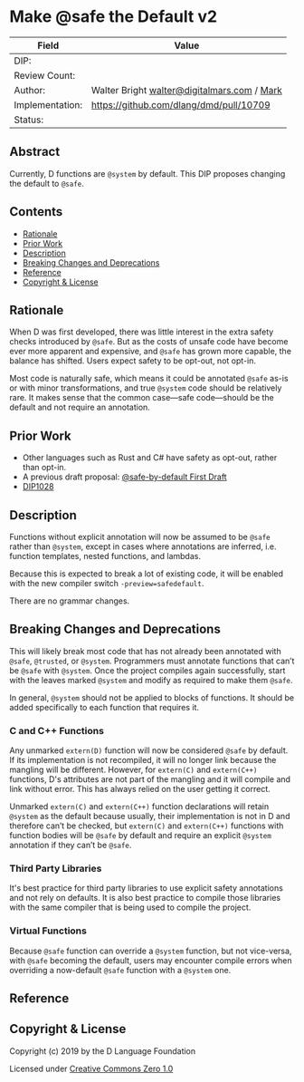 # Make @safe the Default v2

| Field           | Value                                                           |
|-----------------|-----------------------------------------------------------------|
| DIP:            |                                                                 |
| Review Count:   |                                                                 |
| Author:         | Walter Bright walter@digitalmars.com / [Mark](markleaf131313@gmail.com) |
| Implementation: | https://github.com/dlang/dmd/pull/10709                         |
| Status:         |                                                                 |

## Abstract

Currently, D functions are `@system` by default. This DIP proposes changing the default to `@safe`.


## Contents
* [Rationale](#rationale)
* [Prior Work](#prior-work)
* [Description](#description)
* [Breaking Changes and Deprecations](#breaking-changes-and-deprecations)
* [Reference](#reference)
* [Copyright & License](#copyright--license)

## Rationale

When D was first developed, there was little interest in the extra safety checks
introduced by `@safe`. But as the costs of unsafe code have become ever more apparent
and expensive, and `@safe` has grown more capable, the balance has shifted. Users expect
safety to be opt-out, not opt-in.

Most code is naturally safe, which means it could be annotated `@safe` as-is or with minor transformations,
and true `@system` code should be relatively rare. It makes
sense that the common case―safe code―should be the default and not require an
annotation.


## Prior Work

* Other languages such as Rust and C# have safety as opt-out, rather than opt-in.
* A previous draft proposal: [@safe-by-default First Draft](https://github.com/dlang/DIPs/pull/153)
* [DIP1028](https://github.com/dlang/DIPs/blob/master/DIPs/rejected/DIP1028.md)

## Description

Functions without explicit annotation will now be assumed to be `@safe` rather than `@system`,
except in cases where annotations are inferred, i.e. function templates, nested functions, and lambdas.

Because this is expected to break a lot of existing code, it will be enabled with the
new compiler switch `-preview=safedefault`.

There are no grammar changes.

## Breaking Changes and Deprecations

This will likely break most code that has not already been annotated with `@safe`,
`@trusted`, or `@system`. Programmers must annotate functions that can’t be `@safe` with `@system`.
Once the project compiles again successfully, start with the leaves marked `@system` and
modify as required to make them `@safe`.

In general, `@system` should not be applied to blocks of functions. It should be added
specifically to each function that requires it.

### C and C++ Functions

Any unmarked `extern(D)` function will now be considered `@safe` by default. If its implementation is not recompiled,
it will no longer link because the mangling will be different. However, for `extern(C)` and `extern(C++)` functions,
D's attributes are not part of the mangling and it will compile and link without error. This has always
relied on the user getting it correct.

Unmarked `extern(C)` and `extern(C++)` function declarations will retain `@system` as the default
because usually, their implementation is not in D and therefore can’t be checked,
but `extern(C)` and `extern(C++)` functions with function bodies will be `@safe` by default
and require an explicit `@system` annotation if they can’t be `@safe`.

### Third Party Libraries

It's best practice for third party libraries to use explicit safety annotations and not rely on defaults.
It is also best practice to compile those libraries with the same compiler that is being used
to compile the project.

### Virtual Functions

Because `@safe` function can override a `@system` function, but not vice-versa, with `@safe` becoming
the default, users may encounter compile errors when overriding a now-default `@safe` function with
a `@system` one.

## Reference

## Copyright & License
Copyright (c) 2019 by the D Language Foundation

Licensed under [Creative Commons Zero 1.0](https://creativecommons.org/publicdomain/zero/1.0/legalcode.txt)

